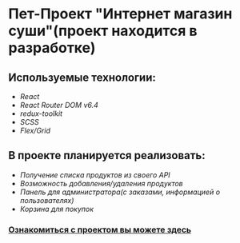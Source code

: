 # Пет-Проект "Интернет магазин суши"(проект находится в разработке)

## **Используемые технологии:**
* _React_
* _React Router DOM v6.4_
* _redux-toolkit_
* _SCSS_
* _Flex/Grid_

## **В проекте планируется реализовать:**
* _Получение списка продуктов из своего API_
* _Возможность добавления/удаления продуктов_
* _Панель для администратора(с заказами, информацией о пользователях)_
* _Корзина для покупок_

### **[Ознакомиться с проектом вы можете здесь](http://51.250.20.140/)**